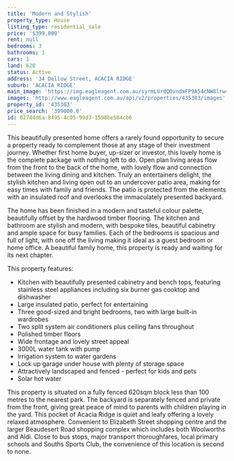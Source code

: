 ```yaml
---
title: 'Modern and Stylish'
property_type: House
listing_type: residential_sale
price: '$399,000'
rent: null
bedrooms: 3
bathrooms: 1
cars: 1
land: 620
status: Active
address: '34 Dellow Street, ACACIA RIDGE'
suburb: 'ACACIA RIDGE'
main_image: 'https://img.eagleagent.com.au/syrmLUrdQOvndmFP9A54cNW8lrw=/1280x854/smart/https://s3-us-west-2.amazonaws.com/eagleagent-orig/images/6822978/131530534-image-M.jpg'
images: 'http://www.eagleagent.com.au/api/v2/properties/435303/images'
property_id: '435303'
price_search: '399000.0'
id: 02744d6a-8495-4c05-99d3-1598be504cb6
---
```

This beautifully presented home offers a rarely found opportunity to secure a property ready to complement those at any stage of their investment journey. Whether first home buyer, up-sizer or investor, this lovely home is the complete package with nothing left to do. Open plan living areas flow from the front to the back of the home, with lovely flow and connection between the living dining and kitchen. Truly an entertainers delight, the stylish kitchen and living open out to an undercover patio area, making for easy times with family and friends. The patio is protected from the elements with an insulated roof and overlooks the immaculately presented backyard.

The home has been finished in a modern and tasteful colour palette, beautifully offset by the hardwood timber flooring. The kitchen and bathroom are stylish and modern, with bespoke tiles, beautiful cabinetry and ample space for busy families. Each of the bedrooms is spacious and full of light, with one off the living making it ideal as a guest bedroom or home office. A beautiful family home, this property is ready and waiting for its next chapter.

This property features:

*  Kitchen with beautifully presented cabinetry and bench tops, featuring stainless steel appliances including six burner gas cooktop and dishwasher
*  Large insulated patio, perfect for entertaining
*  Three good-sized and bright bedrooms, two with large built-in wardrobes
*  Two split system air conditioners plus ceiling fans throughout
*  Polished timber floors
*  Wide frontage and lovely street appeal
*  3000L water tank with pump
*  Irrigation system to water gardens
*  Lock up garage under house with plenty of storage space
*  Attractively landscaped and fenced - perfect for kids and pets
*  Solar hot water

This property is situated on a fully fenced 620sqm block less than 100 metres to the nearest park. The backyard is separately fenced and private from the front, giving great peace of mind to parents with children playing in the yard. This pocket of Acacia Ridge is quiet and leafy offering a lovely relaxed atmosphere. Convenient to Elizabeth Street shopping centre and the larger Beaudesert Road shopping complex which includes both Woolworths and Aldi. Close to bus stops, major transport thoroughfares, local primary schools and Souths Sports Club, the convenience of this location is second to none.